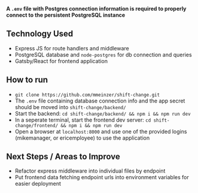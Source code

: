 **A `.env` file with Postgres connection information is required to properly connect to the persistent PostgreSQL instance**

## Technology Used
- Express JS for route handlers and middleware
- PostgreSQL database and `node-postgres` for db connection and queries
- Gatsby/React for frontend application

## How to run
- `git clone https://github.com/mmeinzer/shift-change.git`
- The `.env` file containing database connection info and the app secret should be moved into `shift-change/backend/`
- Start the backend: `cd shift-change/backend/ && npm i && npm run dev`
- In a seperate terminal, start the frontend dev server: `cd shift-change/frontend/ && npm i && npm run dev`
- Open a browser at `localhost:8000` and use one of the provided logins (mikemanager, or ericemployee) to use the application

## Next Steps / Areas to Improve
- Refactor express middleware into individual files by endpoint
- Put frontend data fetching endpoint urls into environment variables for easier deployment
